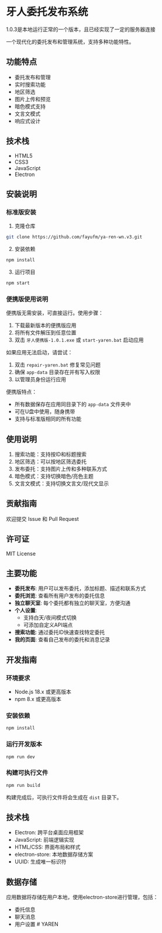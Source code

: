 # 牙人委托发布系统

1.0.3是本地运行正常的一个版本，且已经实现了一定的服务器连接

一个现代化的委托发布和管理系统，支持多种功能特性。

## 功能特点

- 委托发布和管理
- 实时搜索功能
- 地区筛选
- 图片上传和预览
- 暗色模式支持
- 文言文模式
- 响应式设计

## 技术栈

- HTML5
- CSS3
- JavaScript
- Electron

## 安装说明

### 标准版安装

1. 克隆仓库
```bash
git clone https://github.com/fayufm/ya-ren-wn.v3.git
```

2. 安装依赖
```bash
npm install
```

3. 运行项目
```bash
npm start
```

### 便携版使用说明

便携版无需安装，可直接运行。使用步骤：

1. 下载最新版本的便携版应用
2. 将所有文件解压到任意位置
3. 双击 `牙人便携版-1.0.1.exe` 或 `start-yaren.bat` 启动应用

如果应用无法启动，请尝试：

1. 双击 `repair-yaren.bat` 修复常见问题
2. 确保 `app-data` 目录存在并有写入权限
3. 以管理员身份运行应用

便携版特点：
- 所有数据保存在应用同目录下的 `app-data` 文件夹中
- 可在U盘中使用，随身携带
- 支持与标准版相同的所有功能

## 使用说明

1. 搜索功能：支持按ID和标题搜索
2. 地区筛选：可以按地区筛选委托
3. 发布委托：支持图片上传和多种联系方式
4. 暗色模式：支持切换暗色/亮色主题
5. 文言文模式：支持切换文言文/现代文显示

## 贡献指南

欢迎提交 Issue 和 Pull Request

## 许可证

MIT License

## 主要功能

- **委托发布**: 用户可以发布委托，添加标题、描述和联系方式
- **委托浏览**: 查看所有用户发布的委托信息
- **独立聊天室**: 每个委托都有独立的聊天室，方便沟通
- **个人设置**: 
  - 支持白天/夜间模式切换
  - 可添加自定义API端点
- **搜索功能**: 通过委托ID快速查找特定委托
- **我的页面**: 查看自己发布的委托和消息记录

## 开发指南

### 环境要求

- Node.js 18.x 或更高版本
- npm 8.x 或更高版本

### 安装依赖

```bash
npm install
```

### 运行开发版本

```bash
npm run dev
```

### 构建可执行文件

```bash
npm run build
```

构建完成后，可执行文件将会生成在 `dist` 目录下。

## 技术栈

- Electron: 跨平台桌面应用框架
- JavaScript: 前端逻辑实现
- HTML/CSS: 界面布局和样式
- electron-store: 本地数据存储方案
- UUID: 生成唯一标识符

## 数据存储

应用数据将存储在用户本地，使用electron-store进行管理，包括：

- 委托信息
- 聊天消息
- 用户设置 # YAREN
